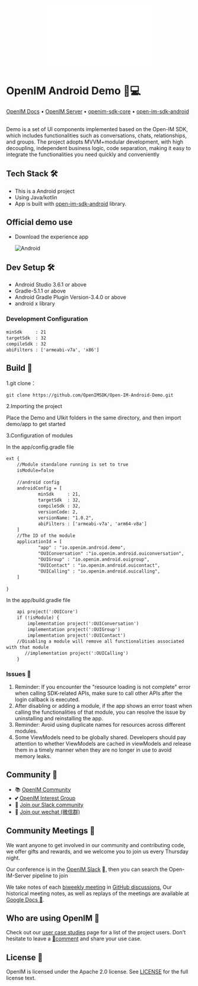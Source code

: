 <p align="center">
    <a href="https://www.openim.online">
        <img src="./openim-logo.gif" width="60%" height="30%"/>
    </a>
</p>

# OpenIM Android Demo 💬💻

<p>
  <a href="https://doc.rentsoft.cn/">OpenIM Docs</a>
  •
  <a href="https://github.com/openimsdk/open-im-server">OpenIM Server</a>
  •
  <a href="https://github.com/openimsdk/openim-sdk-core">openim-sdk-core</a>
  •
  <a href="https://github.com/openimsdk/open-im-sdk-android">open-im-sdk-android</a>

</p>

<br>
Demo is a set of UI components implemented based on the Open-IM SDK, which includes functionalities such as conversations, chats, relationships, and groups. The project adopts MVVM+modular development, with high decoupling, independent business logic, code separation, making it easy to integrate the functionalities you need quickly and conveniently

## Tech Stack 🛠️
- This is a Android project
- Using Java/kotlin
- App is built with [open-im-sdk-android](https://github.com/openimsdk/open-im-sdk-android) library.

## Official demo use

- Download the experience app

  ![Android](https://www.pgyer.com/app/qrcode/OpenIM-Enterprise)

## Dev Setup 🛠️
- Android Studio 3.6.1 or above
- Gradle-5.1.1 or above
- Android Gradle Plugin Version-3.4.0 or above
- android x library
### Development Configuration
```
minSdk     : 21
targetSdk  : 32
compileSdk : 32
abiFilters : ['armeabi-v7a', 'x86']
```
## Build 🚀
1.git clone：
```
git clone https://github.com/OpenIMSDK/Open-IM-Android-Demo.git
```
2.Importing the project

Place the Demo and UIkit folders in the same directory, and then import demo/app to get started

3.Configuration of modules

In the app/config.gradle file
```
ext {
    //Module standalone running is set to true
    isModule=false

    //android config
    androidConfig = [
            minSdk     : 21,
            targetSdk  : 32,
            compileSdk : 32,
            versionCode: 2,
            versionName: "1.0.2",
            abiFilters : ['armeabi-v7a', 'arm64-v8a']
    ]
    //The ID of the module
    applicationId = [
            "app" : "io.openim.android.demo",
            "OUIConversation" :"io.openim.android.ouiconversation",
            "OUIGroup" : "io.openim.android.ouigroup",
            "OUIContact" : "io.openim.android.ouicontact",
            "OUICalling" : "io.openim.android.ouicalling",
    ]

}
```
In the app/build.gradle file
```
    api project(':OUICore')
    if (!isModule) {
        implementation project(':OUIConversation')
        implementation project(':OUIGroup')
        implementation project(':OUIContact')
	//Disabling a module will remove all functionalities associated with that module
       //implementation project(':OUICalling')
    }
```
### Issues :bookmark_tabs:
1. Reminder: If you encounter the "resource loading is not complete" error when calling SDK-related APIs, make sure to call other APIs after the login callback is executed.   
2. After disabling or adding a module, if the app shows an error toast when calling the functionalities of that module, you can resolve the issue by uninstalling and reinstalling the app.  
3. Reminder: Avoid using duplicate names for resources across different modules.  
4. Some ViewModels need to be globally shared. Developers should pay attention to whether ViewModels are cached in viewModels and release them in a timely manner when they are no longer in use to avoid memory leaks.


## Community :busts_in_silhouette:

- 📚 [OpenIM Community](https://github.com/OpenIMSDK/community)
- 💕 [OpenIM Interest Group](https://github.com/Openim-sigs)
- 🚀 [Join our Slack community](https://join.slack.com/t/openimsdk/shared_invite/zt-22720d66b-o_FvKxMTGXtcnnnHiMqe9Q)
- :eyes: [Join our wechat (微信群)](https://openim-1253691595.cos.ap-nanjing.myqcloud.com/WechatIMG20.jpeg)

## Community Meetings :calendar:

We want anyone to get involved in our community and contributing code, we offer gifts and rewards, and we welcome you to join us every Thursday night.

Our conference is in the [OpenIM Slack](https://join.slack.com/t/openimsdk/shared_invite/zt-22720d66b-o_FvKxMTGXtcnnnHiMqe9Q) 🎯, then you can search the Open-IM-Server pipeline to join

We take notes of each [biweekly meeting](https://github.com/orgs/OpenIMSDK/discussions/categories/meeting) in [GitHub discussions](https://github.com/openimsdk/open-im-server/discussions/categories/meeting), Our historical meeting notes, as well as replays of the meetings are available at [Google Docs :bookmark_tabs:](https://docs.google.com/document/d/1nx8MDpuG74NASx081JcCpxPgDITNTpIIos0DS6Vr9GU/edit?usp=sharing).

## Who are using OpenIM :eyes:

Check out our [user case studies](https://github.com/OpenIMSDK/community/blob/main/ADOPTERS.md) page for a list of the project users. Don't hesitate to leave a [📝comment](https://github.com/openimsdk/open-im-server/issues/379) and share your use case.

## License :page_facing_up:

OpenIM is licensed under the Apache 2.0 license. See [LICENSE](https://github.com/openimsdk/open-im-server/tree/main/LICENSE) for the full license text.
